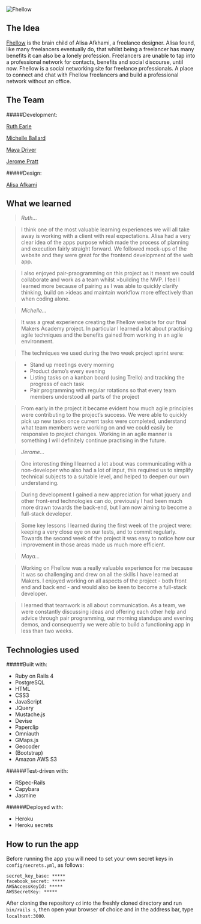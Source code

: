 ![Fhellow](https://www.evernote.com/shard/s31/sh/78148be7-ab59-4509-b16e-e865d54dc19d/b76d6f3da1e974563d374f5d916e26b4/deep/0/Fhellow.png)

The Idea
----
[Fhellow](fhellow.heroku.com) is the brain child of Alisa Afkhami, a freelance designer. Alisa found, like many freelancers eventually do, that whilst being a freelancer has many benefits it can also be a lonely profession. Freelancers are unable to tap into a professional network for contacts, benefits and social discourse, until now. Fhellow is a social networking site for freelance professionals. A place to connect and chat with Fhellow freelancers and build a professional network without an office. 

The Team
----
#####Development:

[Ruth Earle](https://github.com/ruthearle)

[Michelle Ballard](https://github.com/michballard)

[Maya Driver](https://github.com/mayadriver)

[Jerome Pratt](https://github.com/jjromeo)


#####Design:

[Alisa Afkami](http://www.alisaafkhami.com/)

What we learned
-----
> *Ruth...*

>I think one of the most valuable learning experiences we will all take
>away is working with a client with real expectations. Alisa had a very
>clear idea of the apps purpose which made the process of planning and
>execution fairly straight forward. We followed mock-ups of the website
>and they were great for the frontend development of the web app.

>I also enjoyed pair-praogramming on this project as it meant we could collaborate and work as a team whilst >building the MVP. I feel I learned more because of pairing as I was able to quickly clarify thinking, build on >ideas and maintain workflow more effectively than when coding alone. 
 
 
> *Michelle...*

>It was a great experience creating the Fhellow website for our final Makers Academy project.  In particular I learned a lot about practising agile techniques and the benefits gained from working in an agile environment.  

>The techniques we used during the two week project sprint were: 

> - Stand up meetings every morning
> - Product demo’s every evening
> - Listing tasks on a kanban board (using Trello) and tracking the progress of each task
> - Pair programming with regular rotations so that every team members understood all parts of the project

>From early in the project it became evident how much agile principles were contributing to the project’s success.  We were able to quickly pick up new tasks once current tasks were completed, understand what team members were working on and we could easily be responsive to project changes. Working in an agile manner is something I will definitely continue practising in the future.  

> *Jerome...*

>One interesting thing I learned a lot about was communicating with a non-developer who also had a lot of input, this required us to simplify technical subjects to a suitable level, and helped to deepen our own understanding. 

>During development I gained a new appreciation for what jquery and other front-end technologies can do, previously I had been much more drawn towards the back-end, but I am now aiming to become a full-stack developer.

>Some key lessons I learned during the first week of the project were: keeping a very close eye on our tests, and to commit regularly. Towards the second week of the project it was easy to notice how our improvement in those areas made us much more efficient.

> *Maya...*

>Working on Fhellow was a really valuable experience for me because it was so challenging and drew on all the skills I have learned at Makers. I enjoyed working on all aspects of the project - both front end and back end - and would also be keen to become a full-stack developer.

>I learned that teamwork is all about communication. As a team, we were constantly discussing ideas and offering each other help and advice through pair programming, our morning standups and evening demos, and consequently we were able to build a functioning app in less than two weeks. 

Technologies used
----

#####Built with:

- Ruby on Rails 4
- PostgreSQL
- HTML
- CSS3
- JavaScript
- JQuery
- Mustache.js
- Devise
- Paperclip
- Omniauth
- GMaps.js
- Geocoder
- (Bootstrap)
- Amazon AWS S3

######Test-driven with:

- RSpec-Rails 
- Capybara
- Jasmine 

######Deployed with:
- Heroku
- Heroku secrets


How to run the app
----

Before running the app you will need to set your own secret keys in
`config/secrets.yml`, as follows:

```
secret_key_base: *****
facebook_secret: *****
AWSAccessKeyId: *****
AWSSecretKey: *****
```

After cloning the repository `cd` into the freshly cloned directory and run `bin/rails s`, then open your browser of choice and in the address bar, type `localhost:3000`.
